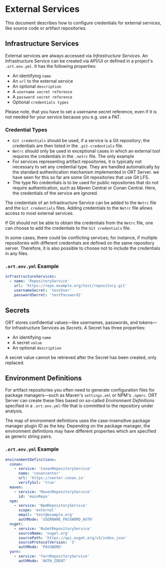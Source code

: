 # External Services

This document describes how to configure credentials for external services, like source code or artifact repositories.

## Infrastructure Services

External services are always accessed via _Infrastructure Services_.
An Infrastructure Service can be created via API/UI or defined in a project's `.ort.env.yml`. It has the following properties:

- An identifying `name`
- An `url` to the external service
- An optional `description`
- A `username secret reference`
- A `password secret reference`
- Optional `credentials types`

Please note, that you have to set a username secret reference, even if it is not needed for your service because you e.g. use a PAT.

### Credential Types

- `Git credentials` should be used, if a service is a Git repository; the credentials are then listed in the `.git-credentials` file.
- `Netrc` should only be used in exceptional cases in which an external tool requires the credentials in the `.netrc` file. The only example
- For services representing artifact repositories, it is typically not necessary to set any credential type. They are handled automatically by the standard authentication mechanism implemented in ORT Server.
  we have seen for this so far are some Git repositories that use Git LFS.
- The type No credentials is to be used for public repositories that do not require authentication, such as Maven Central or Conan Central. Here, the credentials of the service are ignored.

The credentials of an Infrastructure Service can be added to the `Netrc` file and the `Git credentials` files. Adding credentials to the `Netrc` file allows access to most external services.

If Git should not be able to obtain the credentials from the `Netrc` file, one can choose to add the credentials to the `Git credentials` file.

In some cases, there could be conflicting services; for instance, if multiple repositories with different credentials are defined on the same repository server.
Therefore, it is also possible to choose not to include the credentials in any files.

### `.ort.env.yml` Example

```yaml
infrastructureServices:
  - name: 'RepositoryService'
    url: 'https://repo.example.org/test/repository.git'
    usernameSecret: 'testUser'
    passwordSecret: 'testPassword1'
```

## Secrets

ORT stores confidential values&mdash;like usernames, passwords, and tokens&mdash;for Infrastructure Services as _Secrets_.
A Secret has three properties:

- An identifying `name`
- A secret `value`
- An optional `description`

A secret value cannot be retrieved after the Secret has been created, only replaced.

## Environment Definitions

For artifact repositories you often need to generate configuration files for package managers&mdash;such as Maven's `settings.xml` or NPM's `.npmrc`.
ORT Server can create these files based on so-called _Environment Definitions_ specified in a `.ort.env.yml`-file that is committed to the repository under analysis.

The map of environment definitions uses the case-insensitive package manager plugin ID as the key.
Depending on the package manager, the environment definitions may have different properties which are specified as generic string pairs.

### `.ort.env.yml` Example

```yaml
environmentDefinitions:
  conan:
    - service: 'ConanRepositoryService'
      name: 'conancenter'
      url: 'https://center.conan.io'
      verifySsl: 'true'
  maven:
    - service: 'MavenRepositoryService'
      id: 'mainRepo'
  npm:
    - service: 'NpmRepositoryService'
      scope: 'external'
      email: 'test@example.org'
      authMode: 'USERNAME_PASSWORD_AUTH'
  nuget:
    - service: 'NuGetRepositoryService'
      sourceName: 'nuget.org'
      sourcePath: 'https://api.nuget.org/v3/index.json'
      sourceProtocolVersion: '3'
      authMode: 'PASSWORD'
  yarn:
    - service: 'YarnRepositoryService'
      authMode: 'AUTH_IDENT'
```
